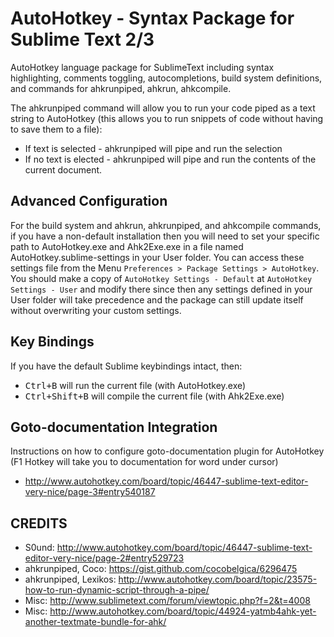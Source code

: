# AutoHotkey - Syntax Package for Sublime Text 2/3
AutoHotkey language package for SublimeText including syntax highlighting, comments toggling, autocompletions, build system definitions, and commands for ahkrunpiped, ahkrun, ahkcompile.

The ahkrunpiped command will allow you to run your code piped as a text string to AutoHotkey (this allows you to run snippets of code without having to save them to a file):
* If text is selected - ahkrunpiped will pipe and run the selection
* If no text is elected - ahkrunpiped will pipe and run the contents of the current document.

## Advanced Configuration
For the build system and ahkrun, ahkrunpiped, and ahkcompile commands, if you have a non-default installation then you will need to set your specific path to AutoHotkey.exe and Ahk2Exe.exe in a file named AutoHotkey.sublime-settings in your User folder. You can access these settings file from the Menu `Preferences > Package Settings > AutoHotkey`. You should make a copy of `AutoHotkey Settings - Default` at `AutoHotkey Settings - User` and modify there since then any settings defined in your User folder will take precedence and the package can still update itself without overwriting your custom settings.

## Key Bindings
If you have the default Sublime keybindings intact, then:
* <kbd>Ctrl+B</kbd> will run the current file (with AutoHotkey.exe)
* <kbd>Ctrl+Shift+B</kbd> will compile the current file (with Ahk2Exe.exe)

## Goto-documentation Integration
Instructions on how to configure goto-documentation plugin for AutoHotkey (F1 Hotkey will take you to documentation for word under cursor)
* http://www.autohotkey.com/board/topic/46447-sublime-text-editor-very-nice/page-3#entry540187

## CREDITS
* S0und: http://www.autohotkey.com/board/topic/46447-sublime-text-editor-very-nice/page-2#entry529723
* ahkrunpiped, Coco: https://gist.github.com/cocobelgica/6296475
* ahkrunpiped, Lexikos: http://www.autohotkey.com/board/topic/23575-how-to-run-dynamic-script-through-a-pipe/
* Misc: http://www.sublimetext.com/forum/viewtopic.php?f=2&t=4008
* Misc: http://www.autohotkey.com/board/topic/44924-yatmb4ahk-yet-another-textmate-bundle-for-ahk/
